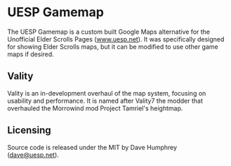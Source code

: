 # UESP Gamemap

The UESP Gamemap is a custom built Google Maps alternative for the Unofficial Elder Scrolls Pages (www.uesp.net). It was specifically designed for showing Elder Scrolls maps, but it can be modified to use other game maps if desired.

## Vality

Vality is an in-development overhaul of the map system, focusing on usability and performance. It is named after Vality7 the modder that overhauled the Morrowind mod Project Tamriel's heightmap.

## Licensing

Source code is released under the MIT by Dave Humphrey (dave@uesp.net).